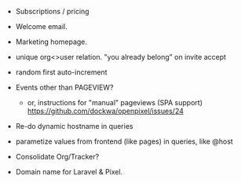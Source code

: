 * Subscriptions / pricing
* Welcome email.
* Marketing homepage.
* unique org<>user relation. "you already belong" on invite accept
* random first auto-increment

* Events other than PAGEVIEW?
  * or, instructions for "manual" pageviews (SPA support) https://github.com/dockwa/openpixel/issues/24
* Re-do dynamic hostname in queries
* parametize values from frontend (like pages) in queries, like @host
* Consolidate Org/Tracker?

* Domain name for Laravel & Pixel.

